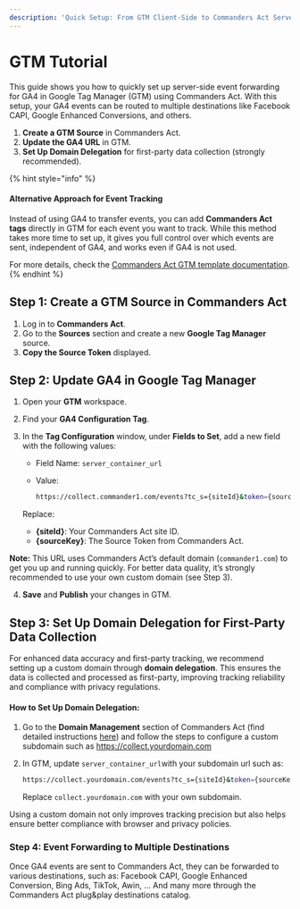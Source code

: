 ```yaml
---
description: 'Quick Setup: From GTM Client-Side to Commanders Act Server-Side'
---
```


# GTM Tutorial

This guide shows you how to quickly set up server-side event forwarding for GA4 in Google Tag Manager (GTM) using Commanders Act. With this setup, your GA4 events can be routed to multiple destinations like Facebook CAPI, Google Enhanced Conversions, and others.

1. **Create a GTM Source** in Commanders Act.
2. **Update the GA4 URL** in GTM.
3. **Set Up Domain Delegation** for first-party data collection (strongly recommended).

{% hint style="info" %}
#### Alternative Approach for Event Tracking

Instead of using GA4 to transfer events, you can add **Commanders Act tags** directly in GTM for each event you want to track. While this method takes more time to set up, it gives you full control over which events are sent, independent of GA4, and works even if GA4 is not used.

For more details, check the [Commanders Act GTM template documentation](https://doc.commandersact.com/features/sources/sources-catalog/web/gtm).
{% endhint %}

## Step 1: Create a GTM Source in Commanders Act

1. Log in to **Commanders Act**.
2. Go to the **Sources** section and create a new **Google Tag Manager** source.
3. **Copy the Source Token** displayed.

## Step 2: Update GA4 in Google Tag Manager

1. Open your **GTM** workspace.
2. Find your **GA4 Configuration Tag**.
3.  In the **Tag Configuration** window, under **Fields to Set**, add a new field with the following values:

    * Field Name: `server_container_url`
    *   Value:

        ```bash
        https://collect.commander1.com/events?tc_s={siteId}&token={sourceKey}&ga4_param=
        ```

    Replace:

    * **{siteId}**: Your Commanders Act site ID.
    * **{sourceKey}**: The Source Token from Commanders Act.

**Note:** This URL uses Commanders Act’s default domain (`commander1.com`) to get you up and running quickly. For better data quality, it’s strongly recommended to use your own custom domain (see Step 3).

4. **Save** and **Publish** your changes in GTM.

## Step 3: Set Up Domain Delegation for First-Party Data Collection

For enhanced data accuracy and first-party tracking, we recommend setting up a custom domain through **domain delegation**. This ensures the data is collected and processed as first-party, improving tracking reliability and compliance with privacy regulations.

#### How to Set Up Domain Delegation:

1. Go to the **Domain Management** section of Commanders Act (find detailed instructions [here](../../configure/administration/domain-management/)) and follow the steps to configure a custom subdomain such as https://collect.yourdomain.com
2.  In GTM, update `server_container_url`with your subdomain url such as:&#x20;

    ```bash
    https://collect.yourdomain.com/events?tc_s={siteId}&token={sourceKey}&ga4_param=
    ```

    Replace `collect.yourdomain.com` with your own subdomain.

Using a custom domain not only improves tracking precision but also helps ensure better compliance with browser and privacy policies.

### Step 4: Event Forwarding to Multiple Destinations

Once GA4 events are sent to Commanders Act, they can be forwarded to various destinations, such as: Facebook CAPI, Google Enhanced Conversion, Bing Ads, TikTok, Awin, ... And many more through the Commanders Act plug\&play destinations catalog.
